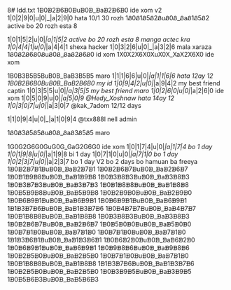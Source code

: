 8# Idd.txt
1ᗽ0ᗽ2ᗽ6ᗽ0ᗽuᗽ0ᗽ_ᗽaᗽ2ᗽ6ᗽ0  ide xom v2
1|0|2|9|0|u|0|_|a|2|9|0 hata 10/1 30 rozh
1Ᏸ0Ᏸ1Ᏸ5Ᏸ2ᏰuᏰ0Ᏸ_ᏰaᏰ1Ᏸ5Ᏸ2   active bo 20 rozh esta 8 

1|0|1|5|2|u|0|_|a|1|5|2  active bo 20 rozh esta 8 manga actec kra
1|0|4|4|1|u|0|_|a|4|4|1   shexa hacker
1|0|3|2|6|u|0|_|a|3|2|6   mala xaraza
1Ᏸ0Ᏸ2Ᏸ6Ᏸ0ᏰuᏰ0Ᏸ_ᏰaᏰ2Ᏸ6Ᏸ0   id xom
1X0X2X6X0XuX0X_XaX2X6X0     ide xom

1B0B3B5B5BuB0B_BaB3B5B5  maro
1|1|1|6|6|u|0|_|a|1|1|6|6   hata 12ay 12
1B0B2B6B0BuB0B_BaB2B6B0    my id 
1|0|9|4|2|u|0|_|a|9|4|2   my best friend captin
1|0|3|5|5|u|0|_|a|3|5|5  my best friend maro
1|0|2|6|0|u|0|_|a|2|6|0   ide xom
1|0|5|0|9|u|0|_|a|5|0|9     @Hedy_Xoshnaw hata 14ay 12
1|0|3|0|7|u|0|_|a|3|0|7    @kak_7adom 12/12 days

1|1|0|9|4|u|0|_|a|1|0|9|4   @txx888l nell admin

1Ᏸ0Ᏸ3Ᏸ5Ᏸ5ᏰuᏰ0Ᏸ_ᏰaᏰ3Ᏸ5Ᏸ5  maro


1G0G2G6G0GuG0G_GaG2G6G0  ide xom
1|0|1|7|4|u|0|_|a|1|7|4  bo 1 day 
1|0|1|9|8|u|0|_|a|1|9|8  bi 1 day
1|0|7|1|0|u|0|_|a|7|1|0  bo 1 day
1|0|2|3|7|u|0|_|a|2|3|7  bo 1 day
V2 bo 2 days bo hamuan ba freeya
1ᗽ0ᗽ2ᗽ7ᗽ1ᗽuᗽ0ᗽ_ᗽaᗽ2ᗽ7ᗽ1
1ᗽ0ᗽ2ᗽ6ᗽ7ᗽuᗽ0ᗽ_ᗽaᗽ2ᗽ6ᗽ7
1ᗽ0ᗽ1ᗽ9ᗽ8ᗽuᗽ0ᗽ_ᗽaᗽ1ᗽ9ᗽ8
1ᗽ0ᗽ3ᗽ8ᗽ3ᗽuᗽ0ᗽ_ᗽaᗽ3ᗽ8ᗽ3
1ᗽ0ᗽ3ᗽ7ᗽ3ᗽuᗽ0ᗽ_ᗽaᗽ3ᗽ7ᗽ3
1ᗽ0ᗽ1ᗽ8ᗽ8ᗽuᗽ0ᗽ_ᗽaᗽ1ᗽ8ᗽ8
1ᗽ0ᗽ5ᗽ9ᗽ8ᗽuᗽ0ᗽ_ᗽaᗽ5ᗽ9ᗽ8
1ᗽ0ᗽ2ᗽ9ᗽ0ᗽuᗽ0ᗽ_ᗽaᗽ2ᗽ9ᗽ0
1ᗽ0ᗽ6ᗽ9ᗽ1ᗽuᗽ0ᗽ_ᗽaᗽ6ᗽ9ᗽ1
1ᗽ0ᗽ6ᗽ9ᗽ1ᗽuᗽ0ᗽ_ᗽaᗽ6ᗽ9ᗽ1
1ᗽ1ᗽ3ᗽ7ᗽ6ᗽuᗽ0ᗽ_ᗽaᗽ1ᗽ3ᗽ7ᗽ6
1ᗽ0ᗽ4ᗽ7ᗽ7ᗽuᗽ0ᗽ_ᗽaᗽ4ᗽ7ᗽ7
1ᗽ0ᗽ1ᗽ8ᗽ8ᗽuᗽ0ᗽ_ᗽaᗽ1ᗽ8ᗽ8
1ᗽ0ᗽ3ᗽ8ᗽ3ᗽuᗽ0ᗽ_ᗽaᗽ3ᗽ8ᗽ3
1ᗽ0ᗽ2ᗽ6ᗽ7ᗽuᗽ0ᗽ_ᗽaᗽ2ᗽ6ᗽ7
1ᗽ0ᗽ5ᗽ0ᗽ0ᗽuᗽ0ᗽ_ᗽaᗽ5ᗽ0ᗽ0
1ᗽ0ᗽ7ᗽ1ᗽ0ᗽuᗽ0ᗽ_ᗽaᗽ7ᗽ1ᗽ0
1ᗽ0ᗽ7ᗽ1ᗽ0ᗽuᗽ0ᗽ_ᗽaᗽ7ᗽ1ᗽ0
1ᗽ1ᗽ3ᗽ6ᗽ1ᗽuᗽ0ᗽ_ᗽaᗽ1ᗽ3ᗽ6ᗽ1
1ᗽ0ᗽ6ᗽ2ᗽ0ᗽuᗽ0ᗽ_ᗽaᗽ6ᗽ2ᗽ0
1ᗽ0ᗽ6ᗽ9ᗽ1ᗽuᗽ0ᗽ_ᗽaᗽ6ᗽ9ᗽ1
1ᗽ0ᗽ9ᗽ8ᗽ6ᗽuᗽ0ᗽ_ᗽaᗽ9ᗽ8ᗽ6
1ᗽ0ᗽ2ᗽ5ᗽ0ᗽuᗽ0ᗽ_ᗽaᗽ2ᗽ5ᗽ0
1ᗽ0ᗽ7ᗽ1ᗽ0ᗽuᗽ0ᗽ_ᗽaᗽ7ᗽ1ᗽ0
1ᗽ0ᗽ1ᗽ8ᗽ8ᗽuᗽ0ᗽ_ᗽaᗽ1ᗽ8ᗽ8
1ᗽ1ᗽ3ᗽ7ᗽ6ᗽuᗽ0ᗽ_ᗽaᗽ1ᗽ3ᗽ7ᗽ6
1ᗽ0ᗽ2ᗽ5ᗽ0ᗽuᗽ0ᗽ_ᗽaᗽ2ᗽ5ᗽ0
1ᗽ0ᗽ3ᗽ9ᗽ5ᗽuᗽ0ᗽ_ᗽaᗽ3ᗽ9ᗽ5
1ᗽ0ᗽ5ᗽ6ᗽ3ᗽuᗽ0ᗽ_ᗽaᗽ5ᗽ6ᗽ3








